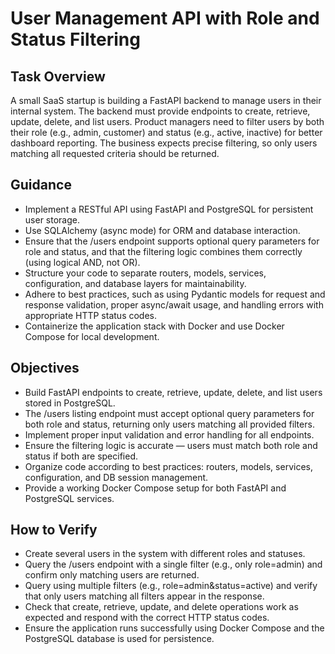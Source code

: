 # User Management API with Role and Status Filtering

## Task Overview

A small SaaS startup is building a FastAPI backend to manage users in their internal system. The backend must provide endpoints to create, retrieve, update, delete, and list users. Product managers need to filter users by both their role (e.g., admin, customer) and status (e.g., active, inactive) for better dashboard reporting. The business expects precise filtering, so only users matching all requested criteria should be returned.

## Guidance

- Implement a RESTful API using FastAPI and PostgreSQL for persistent user storage.
- Use SQLAlchemy (async mode) for ORM and database interaction.
- Ensure that the /users endpoint supports optional query parameters for role and status, and that the filtering logic combines them correctly (using logical AND, not OR).
- Structure your code to separate routers, models, services, configuration, and database layers for maintainability.
- Adhere to best practices, such as using Pydantic models for request and response validation, proper async/await usage, and handling errors with appropriate HTTP status codes.
- Containerize the application stack with Docker and use Docker Compose for local development.

## Objectives

- Build FastAPI endpoints to create, retrieve, update, delete, and list users stored in PostgreSQL.
- The /users listing endpoint must accept optional query parameters for both role and status, returning only users matching all provided filters.
- Implement proper input validation and error handling for all endpoints.
- Ensure the filtering logic is accurate — users must match both role and status if both are specified.
- Organize code according to best practices: routers, models, services, configuration, and DB session management.
- Provide a working Docker Compose setup for both FastAPI and PostgreSQL services.

## How to Verify

- Create several users in the system with different roles and statuses.
- Query the /users endpoint with a single filter (e.g., only role=admin) and confirm only matching users are returned.
- Query using multiple filters (e.g., role=admin&status=active) and verify that only users matching all filters appear in the response.
- Check that create, retrieve, update, and delete operations work as expected and respond with the correct HTTP status codes.
- Ensure the application runs successfully using Docker Compose and the PostgreSQL database is used for persistence.
